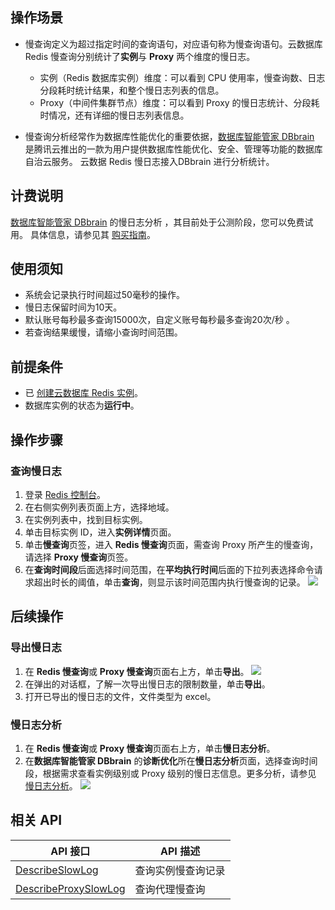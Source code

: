 ## 操作场景
- 慢查询定义为超过指定时间的查询语句，对应语句称为慢查询语句。云数据库 Redis 慢查询分别统计了**实例**与 **Proxy** 两个维度的慢日志。
  - 实例（Redis 数据库实例）维度：可以看到 CPU 使用率，慢查询数、日志分段耗时统计结果，和整个慢日志列表的信息。
  - Proxy（中间件集群节点）维度：可以看到 Proxy 的慢日志统计、分段耗时情况，还有详细的慢日志列表信息。

- 慢查询分析经常作为数据库性能优化的重要依据，[数据库智能管家 DBbrain](https://cloud.tencent.com/document/product/1130/37337) 是腾讯云推出的一款为用户提供数据库性能优化、安全、管理等功能的数据库自治云服务。 云数据 Redis 慢日志接入DBbrain 进行分析统计。

## 计费说明

[数据库智能管家 DBbrain](https://cloud.tencent.com/document/product/1130/37337) 的慢日志分析 ，其目前处于公测阶段，您可以免费试用。 具体信息，请参见其 [购买指南](https://cloud.tencent.com/document/product/1130/37330)。

## 使用须知

-  系统会记录执行时间超过50毫秒的操作。
-  慢日志保留时间为10天。
-  默认账号每秒最多查询15000次，自定义账号每秒最多查询20次/秒 。
-  若查询结果缓慢，请缩小查询时间范围。

## 前提条件
- 已 [创建云数据库 Redis 实例](https://cloud.tencent.com/document/product/239/30871)。
- 数据库实例的状态为**运行中**。

## 操作步骤
### 查询慢日志

1. 登录 [Redis 控制台](https://console.cloud.tencent.com/redis)。
2. 在右侧实例列表页面上方，选择地域。
3. 在实例列表中，找到目标实例。
4. 单击目标实例 ID，进入**实例详情**页面。
5. 单击**慢查询**页签，进入 **Redis 慢查询**页面，需查询 Proxy 所产生的慢查询，请选择 **Proxy 慢查询**页签。
6. 在**查询时间段**后面选择时间范围，在**平均执行时间**后面的下拉列表选择命令请求超出时长的阈值，单击**查询**，则显示该时间范围内执行慢查询的记录。 
![](https://qcloudimg.tencent-cloud.cn/raw/535094ef7568c51d789b9463232aad36.png)

## 后续操作
### 导出慢日志

1. 在 **Redis 慢查询**或 **Proxy 慢查询**页面右上方，单击**导出**。
![](https://qcloudimg.tencent-cloud.cn/raw/0e3d1dfc6898b3cec8203d806939fd11.png)
2. 在弹出的对话框，了解一次导出慢日志的限制数量，单击**导出**。
3. 打开已导出的慢日志的文件，文件类型为 excel。

### 慢日志分析
1. 在 **Redis 慢查询**或 **Proxy 慢查询**页面右上方，单击**慢日志分析**。
2. 在**数据库智能管家 DBbrain** 的**诊断优化**所在**慢日志分析**页面，选择查询时间段，根据需求查看实例级别或 Proxy 级别的慢日志信息。更多分析，请参见 [慢日志分析](https://cloud.tencent.com/document/product/1130/58851)。
![](https://qcloudimg.tencent-cloud.cn/raw/f34b85e5ecdae930c7491380eda1264d.png)

## 相关 API
| API 接口                 | API 描述                                                      |
| ----------------------- | ------------------------------------------------------------ |
| [DescribeSlowLog](https://tcloud-doc.isd.com/document/product/239/37984) | 查询实例慢查询记录 |
| [DescribeProxySlowLog](https://tcloud-doc.isd.com/document/product/239/48121) | 查询代理慢查询 |

